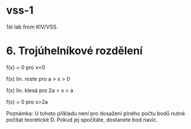 # vss-1
1st lab from KIV/VSS.

# 6. Trojúhelníkové rozdělení

f(x) = 0 pro x<0

f(x) lin. roste pro a > x > 0

f(x) lin. klesá pro 2a > x > a

f(x) = 0 pro x>2a

Poznámka: U tohoto příkladu není pro dosažení plného počtu bodů nutné počítat teoretické D. Pokud jej spočítáte, dostanete bod navíc.
